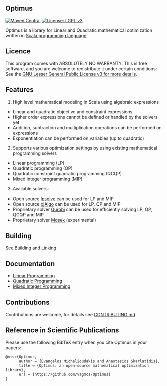 ## Optimus

[![Maven Central](https://maven-badges.herokuapp.com/maven-central/com.github.vagmcs/optimus_2.11/badge.svg)](https://maven-badges.herokuapp.com/maven-central/com.github.vagmcs/optimus_2.11)
[![License: LGPL v3](https://img.shields.io/badge/License-LGPL%20v3-blue.svg)](https://www.gnu.org/licenses/lgpl-3.0)

Optimus is a library for Linear and Quadratic mathematical optimization written in [Scala programming language](http://scala-lang.org).

## Licence 

This program comes with ABSOLUTELY NO WARRANTY. This is free software, and you are welcome to redistribute it under certain conditions; See the [GNU Lesser General Public License v3 for more details](http://www.gnu.org/licenses/lgpl-3.0.en.html).

## Features
1. High level mathematical modeling in Scala using algebraic expressions
  * Linear and quadratic objective and constraint expressions
  * Higher order expressions cannot be defined or handled by the solvers yet
  * Addition, subtraction and multiplication operations can be performed on expressions
  * Exponentiation can be performed on variables (up to quadratic)
2. Supports various optimization settings by using existing mathematical programming solvers
  * Linear programming (LP)
  * Quadratic programming (QP)
  * Quadratic constraint quadratic programming (QCQP)
  * Mixed integer programming (MIP)
3. Available solvers:
  * Open source [lpsolve](http://sourceforge.net/projects/lpsolve/) can be used for LP and MIP
  * Open source [ojAlgo](http://ojalgo.org/) can be used for LP, QP and MIP
  * Proprietary solver [Gurobi](http://www.gurobi.com/) can be used for efficiently solving LP, QP, QCQP and MIP
  * Proprietary solver [Mosek](https://www.mosek.com/) (experimental)

## Building

See [Building and Linking](docs/building_and_linking.md)

## Documentation
- [Linear Programming](docs/linear.md)
- [Quadratic Programming](docs/quadratic.md)
- [Mixed Integer Programming](docs/mixed_integer.md)

## Contributions

Contributions are welcome, for details see [CONTRIBUTING.md](CONTRIBUTING.md).

## Reference in Scientific Publications
Please use the following BibTeX entry when you cite Optimus in your papers:

```
@misc{Optimus,
      author = {Evangelos Michelioudakis and Anastasios Skarlatidis},
      title = {Optimus: an open-source mathematical optimization library},
      url = {https://github.com/vagmcs/Optimus}
}
```